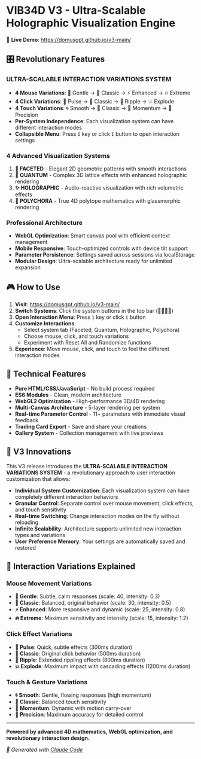 # VIB34D V3 - Ultra-Scalable Holographic Visualization Engine

🚀 **Live Demo**: https://domusgpt.github.io/v3-main/

## 🎛️ Revolutionary Features

### **ULTRA-SCALABLE INTERACTION VARIATIONS SYSTEM**
- **4 Mouse Variations**: 🌸 Gentle → 🎯 Classic → ⚡ Enhanced → 🔥 Extreme
- **4 Click Variations**: 💫 Pulse → 🎯 Classic → 🌊 Ripple → 💥 Explode  
- **4 Touch Variations**: 🌀 Smooth → 🎯 Classic → 🚀 Momentum → 🎯 Precision
- **Per-System Independence**: Each visualization system can have different interaction modes
- **Collapsible Menu**: Press `I` key or click `I` button to open interaction settings

### **4 Advanced Visualization Systems**
1. **🔷 FACETED** - Elegant 2D geometric patterns with smooth interactions
2. **🌌 QUANTUM** - Complex 3D lattice effects with enhanced holographic rendering
3. **✨ HOLOGRAPHIC** - Audio-reactive visualization with rich volumetric effects
4. **🔮 POLYCHORA** - True 4D polytope mathematics with glassmorphic rendering

### **Professional Architecture**
- **WebGL Optimization**: Smart canvas pool with efficient context management
- **Mobile Responsive**: Touch-optimized controls with device tilt support
- **Parameter Persistence**: Settings saved across sessions via localStorage
- **Modular Design**: Ultra-scalable architecture ready for unlimited expansion

## 🎮 How to Use

1. **Visit**: https://domusgpt.github.io/v3-main/
2. **Switch Systems**: Click the system buttons in the top bar (🔷🌌✨🔮)
3. **Open Interaction Menu**: Press `I` key or click `I` button
4. **Customize Interactions**: 
   - Select system tab (Faceted, Quantum, Holographic, Polychora)
   - Choose mouse, click, and touch variations
   - Experiment with Reset All and Randomize functions
5. **Experience**: Move mouse, click, and touch to feel the different interaction modes

## 🔧 Technical Features

- **Pure HTML/CSS/JavaScript** - No build process required
- **ES6 Modules** - Clean, modern architecture
- **WebGL2 Optimization** - High-performance 3D/4D rendering
- **Multi-Canvas Architecture** - 5-layer rendering per system
- **Real-time Parameter Control** - 11+ parameters with immediate visual feedback
- **Trading Card Export** - Save and share your creations
- **Gallery System** - Collection management with live previews

## 🚀 V3 Innovations

This V3 release introduces the **ULTRA-SCALABLE INTERACTION VARIATIONS SYSTEM** - a revolutionary approach to user interaction customization that allows:

- **Individual System Customization**: Each visualization system can have completely different interaction behaviors
- **Granular Control**: Separate control over mouse movement, click effects, and touch sensitivity
- **Real-time Switching**: Change interaction modes on the fly without reloading
- **Infinite Scalability**: Architecture supports unlimited new interaction types and variations
- **User Preference Memory**: Your settings are automatically saved and restored

## 🎨 Interaction Variations Explained

### Mouse Movement Variations
- **🌸 Gentle**: Subtle, calm responses (scale: 40, intensity: 0.3)
- **🎯 Classic**: Balanced, original behavior (scale: 30, intensity: 0.5)
- **⚡ Enhanced**: More responsive and dynamic (scale: 25, intensity: 0.8)
- **🔥 Extreme**: Maximum sensitivity and intensity (scale: 15, intensity: 1.2)

### Click Effect Variations
- **💫 Pulse**: Quick, subtle effects (300ms duration)
- **🎯 Classic**: Original click behavior (500ms duration) 
- **🌊 Ripple**: Extended rippling effects (800ms duration)
- **💥 Explode**: Maximum impact with cascading effects (1200ms duration)

### Touch & Gesture Variations
- **🌀 Smooth**: Gentle, flowing responses (high momentum)
- **🎯 Classic**: Balanced touch sensitivity
- **🚀 Momentum**: Dynamic with motion carry-over
- **🎯 Precision**: Maximum accuracy for detailed control

---

**Powered by advanced 4D mathematics, WebGL optimization, and revolutionary interaction design.**

*🤖 Generated with [Claude Code](https://claude.ai/code)*